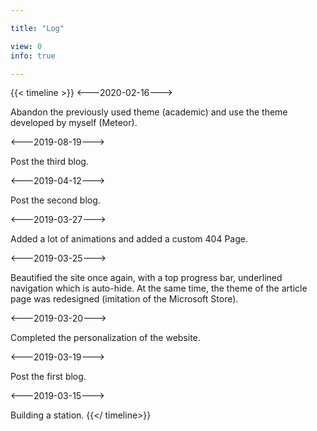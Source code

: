 ```yaml
---

title: "Log"

view: 0
info: true

---
```


{{< timeline >}}
<---2020-02-16--->

Abandon the previously used theme (academic) and use the theme developed by myself (Meteor).

<---2019-08-19--->

Post the third blog.

<---2019-04-12--->

Post the second blog.

<---2019-03-27--->

Added a lot of animations and added a custom 404 Page.

<---2019-03-25--->

Beautified the site once again, with a top progress bar, underlined navigation which is auto-hide. At the same time, the theme of the article page was redesigned (imitation of the Microsoft Store).

<---2019-03-20--->

Completed the personalization of the website.

<---2019-03-19--->

Post the first blog.

<---2019-03-15--->

Building a station.
{{</ timeline>}}